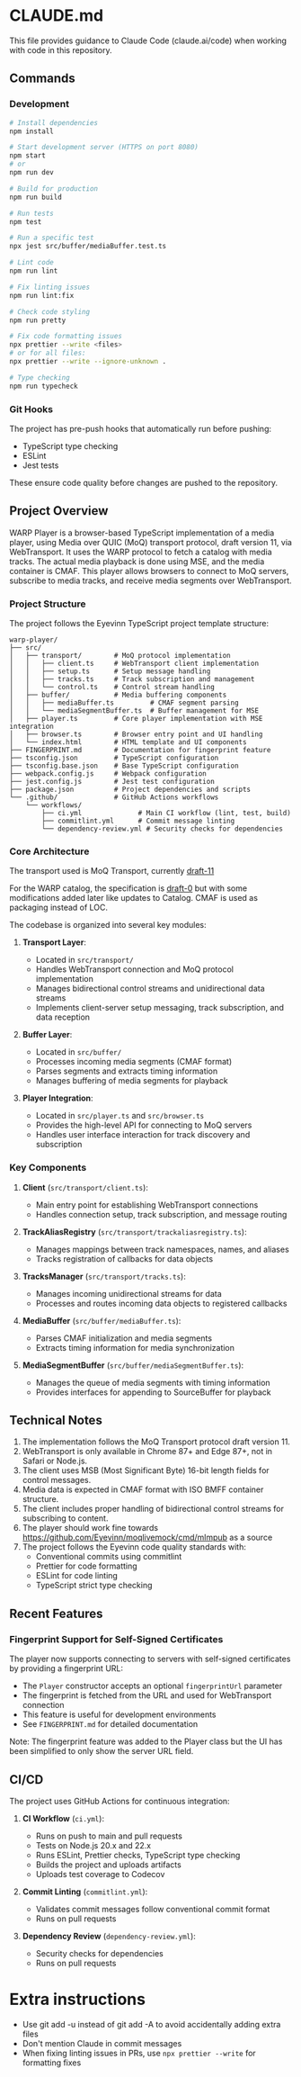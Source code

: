 # CLAUDE.md

This file provides guidance to Claude Code (claude.ai/code) when working with code in this repository.

## Commands

### Development

```bash
# Install dependencies
npm install

# Start development server (HTTPS on port 8080)
npm start
# or
npm run dev

# Build for production
npm run build

# Run tests
npm test

# Run a specific test
npx jest src/buffer/mediaBuffer.test.ts

# Lint code
npm run lint

# Fix linting issues
npm run lint:fix

# Check code styling
npm run pretty

# Fix code formatting issues
npx prettier --write <files>
# or for all files:
npx prettier --write --ignore-unknown .

# Type checking
npm run typecheck
```

### Git Hooks

The project has pre-push hooks that automatically run before pushing:

- TypeScript type checking
- ESLint
- Jest tests

These ensure code quality before changes are pushed to the repository.

## Project Overview

WARP Player is a browser-based TypeScript implementation of a media player,
using Media over QUIC (MoQ) transport protocol, draft version 11,
via WebTransport. It uses the WARP protocol to fetch a catalog with media tracks.
The actual media playback is done using MSE, and the media container is CMAF.
This player allows browsers to connect to MoQ servers, subscribe to media tracks, and receive media segments over WebTransport.

### Project Structure

The project follows the Eyevinn TypeScript project template structure:

```
warp-player/
├── src/
│   ├── transport/        # MoQ protocol implementation
│   │   ├── client.ts     # WebTransport client implementation
│   │   ├── setup.ts      # Setup message handling
│   │   ├── tracks.ts     # Track subscription and management
│   │   └── control.ts    # Control stream handling
│   ├── buffer/           # Media buffering components
│   │   ├── mediaBuffer.ts         # CMAF segment parsing
│   │   └── mediaSegmentBuffer.ts  # Buffer management for MSE
│   ├── player.ts         # Core player implementation with MSE integration
│   ├── browser.ts        # Browser entry point and UI handling
│   └── index.html        # HTML template and UI components
├── FINGERPRINT.md        # Documentation for fingerprint feature
├── tsconfig.json         # TypeScript configuration
├── tsconfig.base.json    # Base TypeScript configuration
├── webpack.config.js     # Webpack configuration
├── jest.config.js        # Jest test configuration
├── package.json          # Project dependencies and scripts
└── .github/              # GitHub Actions workflows
    └── workflows/
        ├── ci.yml              # Main CI workflow (lint, test, build)
        ├── commitlint.yml      # Commit message linting
        └── dependency-review.yml # Security checks for dependencies
```

### Core Architecture

The transport used is MoQ Transport, currently
[draft-11](https://www.ietf.org/archive/id/draft-ietf-moq-transport-11.txt)

For the WARP catalog, the specification is
[draft-0](https://www.ietf.org/archive/id/draft-ietf-moq-warp-00.txt)
but with some modifications added later like updates to Catalog.
CMAF is used as packaging instead of LOC.

The codebase is organized into several key modules:

1. **Transport Layer**:

   - Located in `src/transport/`
   - Handles WebTransport connection and MoQ protocol implementation
   - Manages bidirectional control streams and unidirectional data streams
   - Implements client-server setup messaging, track subscription, and data reception

2. **Buffer Layer**:

   - Located in `src/buffer/`
   - Processes incoming media segments (CMAF format)
   - Parses segments and extracts timing information
   - Manages buffering of media segments for playback

3. **Player Integration**:
   - Located in `src/player.ts` and `src/browser.ts`
   - Provides the high-level API for connecting to MoQ servers
   - Handles user interface interaction for track discovery and subscription

### Key Components

1. **Client** (`src/transport/client.ts`):

   - Main entry point for establishing WebTransport connections
   - Handles connection setup, track subscription, and message routing

2. **TrackAliasRegistry** (`src/transport/trackaliasregistry.ts`):

   - Manages mappings between track namespaces, names, and aliases
   - Tracks registration of callbacks for data objects

3. **TracksManager** (`src/transport/tracks.ts`):

   - Manages incoming unidirectional streams for data
   - Processes and routes incoming data objects to registered callbacks

4. **MediaBuffer** (`src/buffer/mediaBuffer.ts`):

   - Parses CMAF initialization and media segments
   - Extracts timing information for media synchronization

5. **MediaSegmentBuffer** (`src/buffer/mediaSegmentBuffer.ts`):
   - Manages the queue of media segments with timing information
   - Provides interfaces for appending to SourceBuffer for playback

## Technical Notes

1. The implementation follows the MoQ Transport protocol draft version 11.
2. WebTransport is only available in Chrome 87+ and Edge 87+, not in Safari or Node.js.
3. The client uses MSB (Most Significant Byte) 16-bit length fields for control messages.
4. Media data is expected in CMAF format with ISO BMFF container structure.
5. The client includes proper handling of bidirectional control streams for subscribing to content.
6. The player should work fine towards https://github.com/Eyevinn/moqlivemock/cmd/mlmpub as a source
7. The project follows the Eyevinn code quality standards with:
   - Conventional commits using commitlint
   - Prettier for code formatting
   - ESLint for code linting
   - TypeScript strict type checking

## Recent Features

### Fingerprint Support for Self-Signed Certificates

The player now supports connecting to servers with self-signed certificates by providing a fingerprint URL:

- The `Player` constructor accepts an optional `fingerprintUrl` parameter
- The fingerprint is fetched from the URL and used for WebTransport connection
- This feature is useful for development environments
- See `FINGERPRINT.md` for detailed documentation

Note: The fingerprint feature was added to the Player class but the UI has been simplified to only show the server URL field.

## CI/CD

The project uses GitHub Actions for continuous integration:

1. **CI Workflow** (`ci.yml`):

   - Runs on push to main and pull requests
   - Tests on Node.js 20.x and 22.x
   - Runs ESLint, Prettier checks, TypeScript type checking
   - Builds the project and uploads artifacts
   - Uploads test coverage to Codecov

2. **Commit Linting** (`commitlint.yml`):

   - Validates commit messages follow conventional commit format
   - Runs on pull requests

3. **Dependency Review** (`dependency-review.yml`):
   - Security checks for dependencies
   - Runs on pull requests

# Extra instructions

- Use git add -u instead of git add -A to avoid accidentally adding extra files
- Don't mention Claude in commit messages
- When fixing linting issues in PRs, use `npx prettier --write` for formatting fixes
